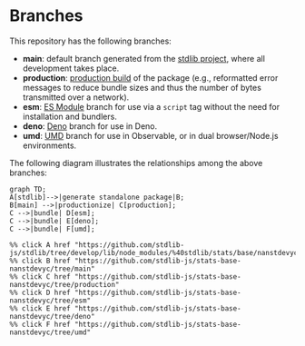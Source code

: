 <!--

@license Apache-2.0

Copyright (c) 2022 The Stdlib Authors.

Licensed under the Apache License, Version 2.0 (the "License");
you may not use this file except in compliance with the License.
You may obtain a copy of the License at

    http://www.apache.org/licenses/LICENSE-2.0

Unless required by applicable law or agreed to in writing, software
distributed under the License is distributed on an "AS IS" BASIS,
WITHOUT WARRANTIES OR CONDITIONS OF ANY KIND, either express or implied.
See the License for the specific language governing permissions and
limitations under the License.

-->

# Branches

This repository has the following branches:

-   **main**: default branch generated from the [stdlib project][stdlib-url], where all development takes place.
-   **production**: [production build][production-url] of the package (e.g., reformatted error messages to reduce bundle sizes and thus the number of bytes transmitted over a network).
-   **esm**: [ES Module][esm-url] branch for use via a `script` tag without the need for installation and bundlers.
-   **deno**: [Deno][deno-url] branch for use in Deno.
-   **umd**: [UMD][umd-url] branch for use in Observable, or in dual browser/Node.js environments.

The following diagram illustrates the relationships among the above branches:

```mermaid
graph TD;
A[stdlib]-->|generate standalone package|B;
B[main] -->|productionize| C[production];
C -->|bundle| D[esm];
C -->|bundle| E[deno];
C -->|bundle| F[umd];

%% click A href "https://github.com/stdlib-js/stdlib/tree/develop/lib/node_modules/%40stdlib/stats/base/nanstdevyc"
%% click B href "https://github.com/stdlib-js/stats-base-nanstdevyc/tree/main"
%% click C href "https://github.com/stdlib-js/stats-base-nanstdevyc/tree/production"
%% click D href "https://github.com/stdlib-js/stats-base-nanstdevyc/tree/esm"
%% click E href "https://github.com/stdlib-js/stats-base-nanstdevyc/tree/deno"
%% click F href "https://github.com/stdlib-js/stats-base-nanstdevyc/tree/umd"
```

[stdlib-url]: https://github.com/stdlib-js/stdlib/tree/develop/lib/node_modules/%40stdlib/stats/base/nanstdevyc
[production-url]: https://github.com/stdlib-js/stats-base-nanstdevyc/tree/production
[deno-url]: https://github.com/stdlib-js/stats-base-nanstdevyc/tree/deno
[umd-url]: https://github.com/stdlib-js/stats-base-nanstdevyc/tree/umd
[esm-url]: https://github.com/stdlib-js/stats-base-nanstdevyc/tree/esm